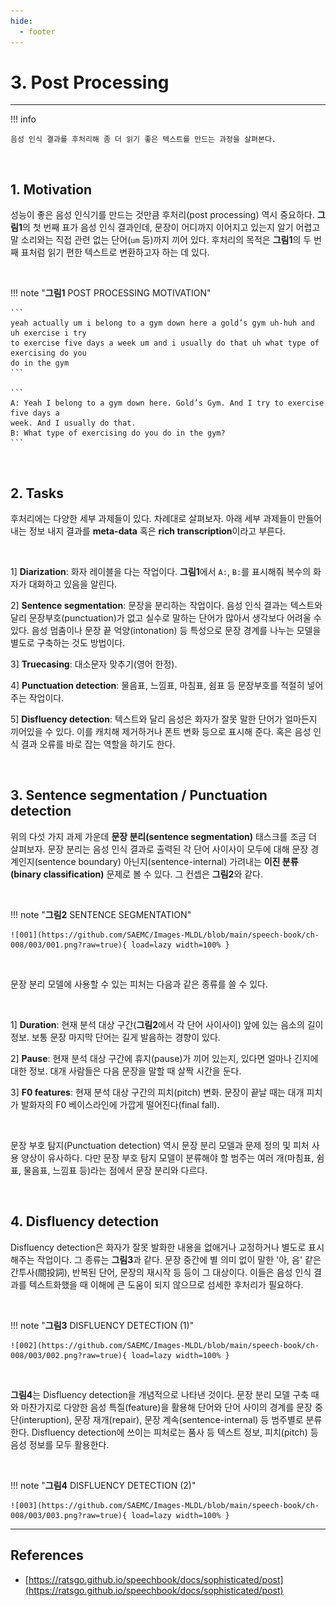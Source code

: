 ```yaml
---
hide:
  - footer
---
```


# 3. Post Processing

---

!!! info

    음성 인식 결과를 후처리해 좀 더 읽기 좋은 텍스트를 만드는 과정을 살펴본다.

<br/>

## 1. Motivation

성능이 좋은 음성 인식기를 만드는 것만큼 후처리(post processing) 역시 중요하다. **그림1**의 첫 번째 표가 음성 인식 결과인데, 문장이 어디까지 이어지고 있는지 알기 어렵고 말 소리와는 직접 관련 없는 단어(`um` 등)까지 끼어 있다. 후처리의 목적은 **그림1**의 두 번째 표처럼 읽기 편한 텍스트로 변환하고자 하는 데 있다.

<br/>

!!! note "**그림1** POST PROCESSING MOTIVATION"

    ```
    yeah actually um i belong to a gym down here a gold’s gym uh-huh and uh exercise i try
    to exercise five days a week um and i usually do that uh what type of exercising do you
    do in the gym
    ```

    ```
    A: Yeah I belong to a gym down here. Gold’s Gym. And I try to exercise five days a
    week. And I usually do that.
    B: What type of exercising do you do in the gym?
    ```

<br/>

## 2. Tasks

후처리에는 다양한 세부 과제들이 있다. 차례대로 살펴보자. 아래 세부 과제들이 만들어 내는 정보 내지 결과를 **meta-data** 혹은 **rich transcription**이라고 부른다.

<br/>

1] **Diarization**: 화자 레이블을 다는 작업이다. **그림1**에서 `A:`, `B:`를 표시해줘 복수의 화자가 대화하고 있음을 알린다.

2] **Sentence segmentation**: 문장을 분리하는 작업이다. 음성 인식 결과는 텍스트와 달리 문장부호(punctuation)가 없고 실수로 말하는 단어가 많아서 생각보다 어려울 수 있다. 음성 멈춤이나 문장 끝 억양(intonation) 등 특성으로 문장 경계를 나누는 모델을 별도로 구축하는 것도 방법이다.

3] **Truecasing**: 대소문자 맞추기(영어 한정).

4] **Punctuation detection**: 물음표, 느낌표, 마침표, 쉼표 등 문장부호를 적절히 넣어주는 작업이다.

5] **Disfluency detection**: 텍스트와 달리 음성은 화자가 잘못 말한 단어가 얼마든지 끼어있을 수 있다. 이를 캐치해 제거하거나 폰트 변화 등으로 표시해 준다. 혹은 음성 인식 결과 오류를 바로 잡는 역할을 하기도 한다.

<br/>

## 3. Sentence segmentation / Punctuation detection

위의 다섯 가지 과제 가운데 **문장 분리(sentence segmentation)** 태스크를 조금 더 살펴보자. 문장 분리는 음성 인식 결과로 출력된 각 단어 사이사이 모두에 대해 문장 경계인지(sentence boundary) 아닌지(sentence-internal) 가려내는 **이진 분류(binary classification)** 문제로 볼 수 있다. 그 컨셉은 **그림2**와 같다.

<br/>

!!! note "**그림2** SENTENCE SEGMENTATION"

    ![001](https://github.com/SAEMC/Images-MLDL/blob/main/speech-book/ch-008/003/001.png?raw=true){ load=lazy width=100% }

<br/>

문장 분리 모델에 사용할 수 있는 피처는 다음과 같은 종류를 쓸 수 있다.

<br/>

1] **Duration**: 현재 분석 대상 구간(**그림2**에서 각 단어 사이사이) 앞에 있는 음소의 길이 정보. 보통 문장 마지막 단어는 길게 발음하는 경향이 있다.

2] **Pause**: 현재 분석 대상 구간에 휴지(pause)가 끼어 있는지, 있다면 얼마나 긴지에 대한 정보. 대개 사람들은 다음 문장을 말할 때 살짝 시간을 둔다.

3] **F0 features**: 현재 분석 대상 구간의 피치(pitch) 변화. 문장이 끝날 때는 대개 피치가 발화자의 F0 베이스라인에 가깝게 떨어진다(final fall).

<br/>

문장 부호 탐지(Punctuation detection) 역시 문장 분리 모델과 문제 정의 및 피처 사용 양상이 유사하다. 다만 문장 부호 탐지 모델이 분류해야 할 범주는 여러 개(마침표, 쉼표, 물음표, 느낌표 등)라는 점에서 문장 분리와 다르다.

<br/>

## 4. Disfluency detection

Disfluency detection은 화자가 잘못 발화한 내용을 없애거나 교정하거나 별도로 표시해주는 작업이다. 그 종류는 **그림3**과 같다. 문장 중간에 별 의미 없이 말한 '아, 음' 같은 간투사(間投詞), 반복된 단어, 문장의 재시작 등 등이 그 대상이다. 이들은 음성 인식 결과를 텍스트화했을 때 이해에 큰 도움이 되지 않으므로 섬세한 후처리가 필요하다.

<br/>

!!! note "**그림3** DISFLUENCY DETECTION (1)"

    ![002](https://github.com/SAEMC/Images-MLDL/blob/main/speech-book/ch-008/003/002.png?raw=true){ load=lazy width=100% }

<br/>

**그림4**는 Disfluency detection을 개념적으로 나타낸 것이다. 문장 분리 모델 구축 때와 마찬가지로 다양한 음성 특질(feature)을 활용해 단어와 단어 사이의 경계를 문장 중단(interuption), 문장 재개(repair), 문장 계속(sentence-internal) 등 범주별로 분류한다. Disfluency detection에 쓰이는 피처로는 품사 등 텍스트 정보, 피치(pitch) 등 음성 정보를 모두 활용한다.

<br/>

!!! note "**그림4** DISFLUENCY DETECTION (2)"

    ![003](https://github.com/SAEMC/Images-MLDL/blob/main/speech-book/ch-008/003/003.png?raw=true){ load=lazy width=100% }

---

## References

- [https://ratsgo.github.io/speechbook/docs/sophisticated/post](https://ratsgo.github.io/speechbook/docs/sophisticated/post)
